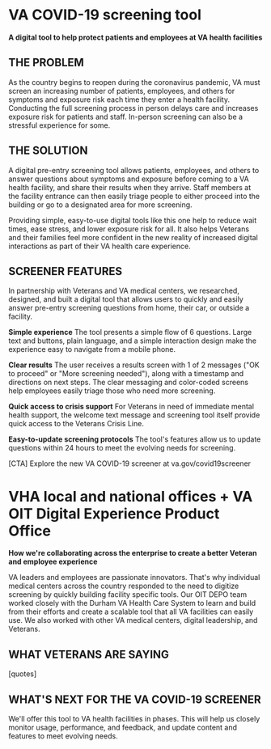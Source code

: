 
# VA COVID-19 screening tool
**A digital tool to help protect patients and employees at VA health facilities**

## THE PROBLEM

As the country begins to reopen during the coronavirus pandemic, VA must screen an increasing number of patients, employees, and others for symptoms and exposure risk each time they enter a health facility. Conducting the full screening process in person delays care and increases exposure risk for patients and staff. In-person screening can also be a stressful experience for some.

## THE SOLUTION

A digital pre-entry screening tool allows patients, employees, and others to answer questions about symptoms and exposure before coming to a VA health facility, and share their results when they arrive. Staff members at the facility entrance can then easily triage people to either proceed into the building or go to a designated area for more screening.

Providing simple, easy-to-use digital tools like this one help to reduce wait times, ease stress, and lower exposure risk for all. It also helps Veterans and their families feel more confident in the new reality of increased digital interactions as part of their VA health care experience.

## SCREENER FEATURES

In partnership with Veterans and VA medical centers, we researched, designed, and built a digital tool that allows users to quickly and easily answer pre-entry screening questions from home, their car, or outside a facility.

**Simple experience**
The tool presents a simple flow of 6 questions. Large text and buttons, plain language, and a simple interaction design make the experience easy to navigate from a mobile phone.

**Clear results**
The user receives a results screen with 1 of 2 messages ("OK to proceed" or "More screening needed"), along with a timestamp and directions on next steps. The clear messaging and color-coded screens help employees easily triage those who need more screening.

**Quick access to crisis support**
For Veterans in need of immediate mental health support, the welcome text message and screening tool itself provide quick access to the Veterans Crisis Line.

**Easy-to-update screening protocols**
The tool's features allow us to update questions within 24 hours to meet the evolving needs for screening.

[CTA]
Explore the new VA COVID-19 screener at va.gov/covid19screener

# VHA local and national offices + VA OIT Digital Experience Product Office
**How we're collaborating across the enterprise to create a better Veteran and employee experience**

VA leaders and employees are passionate innovators. That's why individual medical centers across the country responded to the need to digitize screening by quickly building facility specific tools. Our OIT DEPO team worked closely with the Durham VA Health Care System to learn and build from their efforts and create a scalable tool that all VA facilities can easily use. We also worked with other VA medical centers, digital leadership, and Veterans.  

## WHAT VETERANS ARE SAYING

[quotes]

## WHAT'S NEXT FOR THE VA COVID-19 SCREENER

We'll offer this tool to VA health facilities in phases. This will help us closely monitor usage, performance, and feedback, and update content and features to meet evolving needs. 
